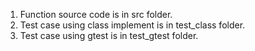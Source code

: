 1. Function source code is in src folder.
2. Test case using class implement is in test_class folder.
2. Test case using gtest is in test_gtest folder.